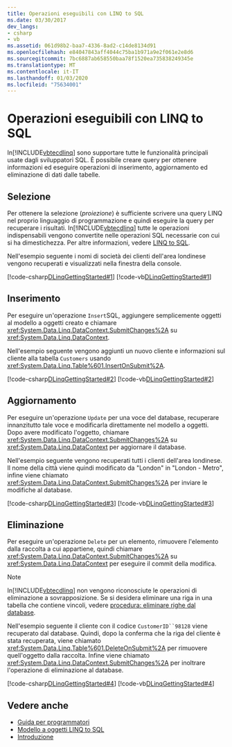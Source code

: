 ```yaml
---
title: Operazioni eseguibili con LINQ to SQL
ms.date: 03/30/2017
dev_langs:
- csharp
- vb
ms.assetid: 061d98b2-baa7-4336-8ad2-c14de8134d91
ms.openlocfilehash: e84047843aff4044c75ba1b971a9e2f061e2e8d6
ms.sourcegitcommit: 7bc6887ab658550baa78f1520ea735838249345e
ms.translationtype: MT
ms.contentlocale: it-IT
ms.lasthandoff: 01/03/2020
ms.locfileid: "75634001"
---
```

# <a name="what-you-can-do-with-linq-to-sql"></a>Operazioni eseguibili con LINQ to SQL
In[!INCLUDE[vbtecdlinq](../../../../../../includes/vbtecdlinq-md.md)] sono supportare tutte le funzionalità principali usate dagli sviluppatori SQL. È possibile creare query per ottenere informazioni ed eseguire operazioni di inserimento, aggiornamento ed eliminazione di dati dalle tabelle.  
  
## <a name="selecting"></a>Selezione  
 Per ottenere la selezione (*proiezione*) è sufficiente scrivere una query LINQ nel proprio linguaggio di programmazione e quindi eseguire la query per recuperare i risultati. In[!INCLUDE[vbtecdlinq](../../../../../../includes/vbtecdlinq-md.md)] tutte le operazioni indispensabili vengono convertite nelle operazioni SQL necessarie con cui si ha dimestichezza. Per altre informazioni, vedere [LINQ to SQL](index.md).  
  
 Nell'esempio seguente i nomi di società dei clienti dell'area londinese vengono recuperati e visualizzati nella finestra della console.  
  
 [!code-csharp[DLinqGettingStarted#1](../../../../../../samples/snippets/csharp/VS_Snippets_Data/DLinqGettingStarted/cs/Program.cs#1)]
 [!code-vb[DLinqGettingStarted#1](../../../../../../samples/snippets/visualbasic/VS_Snippets_Data/DLinqGettingStarted/vb/Module1.vb#1)]  
  
## <a name="inserting"></a>Inserimento  
 Per eseguire un'operazione `Insert`SQL, aggiungere semplicemente oggetti al modello a oggetti creato e chiamare <xref:System.Data.Linq.DataContext.SubmitChanges%2A> su <xref:System.Data.Linq.DataContext>.  
  
 Nell'esempio seguente vengono aggiunti un nuovo cliente e informazioni sul cliente alla tabella `Customers` usando <xref:System.Data.Linq.Table%601.InsertOnSubmit%2A>.  
  
 [!code-csharp[DLinqGettingStarted#2](../../../../../../samples/snippets/csharp/VS_Snippets_Data/DLinqGettingStarted/cs/Program.cs#2)]
 [!code-vb[DLinqGettingStarted#2](../../../../../../samples/snippets/visualbasic/VS_Snippets_Data/DLinqGettingStarted/vb/Module1.vb#2)]  
  
## <a name="updating"></a>Aggiornamento  
 Per eseguire un'operazione `Update` per una voce del database, recuperare innanzitutto tale voce e modificarla direttamente nel modello a oggetti. Dopo avere modificato l'oggetto, chiamare <xref:System.Data.Linq.DataContext.SubmitChanges%2A> su <xref:System.Data.Linq.DataContext> per aggiornare il database.  
  
 Nell'esempio seguente vengono recuperati tutti i clienti dell'area londinese. Il nome della città viene quindi modificato da "London" in "London - Metro", infine viene chiamato <xref:System.Data.Linq.DataContext.SubmitChanges%2A> per inviare le modifiche al database.  
  
 [!code-csharp[DLinqGettingStarted#3](../../../../../../samples/snippets/csharp/VS_Snippets_Data/DLinqGettingStarted/cs/Program.cs#3)]
 [!code-vb[DLinqGettingStarted#3](../../../../../../samples/snippets/visualbasic/VS_Snippets_Data/DLinqGettingStarted/vb/Module1.vb#3)]  
  
## <a name="deleting"></a>Eliminazione  
 Per eseguire un'operazione `Delete` per un elemento, rimuovere l'elemento dalla raccolta a cui appartiene, quindi chiamare <xref:System.Data.Linq.DataContext.SubmitChanges%2A> su <xref:System.Data.Linq.DataContext> per eseguire il commit della modifica.  
  
> [!NOTE]
> In[!INCLUDE[vbtecdlinq](../../../../../../includes/vbtecdlinq-md.md)] non vengono riconosciute le operazioni di eliminazione a sovrapposizione. Se si desidera eliminare una riga in una tabella che contiene vincoli, vedere [procedura: eliminare righe dal database](how-to-delete-rows-from-the-database.md).  
  
 Nell'esempio seguente il cliente con il codice `CustomerID``98128` viene recuperato dal database. Quindi, dopo la conferma che la riga del cliente è stata recuperata, viene chiamato <xref:System.Data.Linq.Table%601.DeleteOnSubmit%2A> per rimuovere quell'oggetto dalla raccolta. Infine viene chiamato <xref:System.Data.Linq.DataContext.SubmitChanges%2A> per inoltrare l'operazione di eliminazione al database.  
  
 [!code-csharp[DLinqGettingStarted#4](../../../../../../samples/snippets/csharp/VS_Snippets_Data/DLinqGettingStarted/cs/Program.cs#4)]
 [!code-vb[DLinqGettingStarted#4](../../../../../../samples/snippets/visualbasic/VS_Snippets_Data/DLinqGettingStarted/vb/Module1.vb#4)]  
  
## <a name="see-also"></a>Vedere anche

- [Guida per programmatori](programming-guide.md)
- [Modello a oggetti LINQ to SQL](the-linq-to-sql-object-model.md)
- [Introduzione](getting-started.md)
